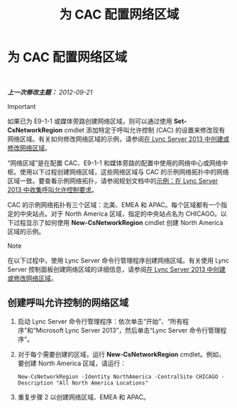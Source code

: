 ﻿---
title: 为 CAC 配置网络区域
TOCTitle: 为 CAC 配置网络区域
ms:assetid: ea3ff988-dd5a-4bc4-bec5-39a0fb09793a
ms:mtpsurl: https://technet.microsoft.com/zh-cn/library/Gg399051(v=OCS.15)
ms:contentKeyID: 49314620
ms.date: 05/19/2016
mtps_version: v=OCS.15
ms.translationtype: HT
---

# 为 CAC 配置网络区域

 

_**上一次修改主题：** 2012-09-21_

> [!IMPORTANT]  
> 如果已为 E9-1-1 或媒体旁路创建网络区域，则可以通过使用 <strong>Set-CsNetworkRegion</strong> cmdlet 添加特定于呼叫允许控制 (CAC) 的设置来修改现有网络区域。有关如何修改网络区域的示例，请参阅<a href="lync-server-2013-create-or-modify-a-network-region.md">在 Lync Server 2013 中创建或修改网络区域</a>。


“网络区域”是在配置 CAC、E9-1-1 和媒体旁路的配置中使用的网络中心或网络中枢。使用以下过程创建网络区域，这些网络区域与 CAC 的示例网络拓扑中的网络区域一致。要查看示例网络拓扑，请参阅规划文档中的[示例：在 Lync Server 2013 中收集呼叫允许控制要求](lync-server-2013-example-of-gathering-your-requirements-for-call-admission-control.md)。

CAC 的示例网络拓扑有三个区域：北美、EMEA 和 APAC。每个区域都有一个指定的中央站点。对于 North America 区域，指定的中央站点名为 CHICAGO。以下过程显示了如何使用 **New-CsNetworkRegion** cmdlet 创建 North America 区域的示例。

> [!NOTE]  
> 在以下过程中，使用 Lync Server 命令行管理程序创建网络区域。有关使用 Lync Server 控制面板创建网络区域的详细信息，请参阅<a href="lync-server-2013-create-or-modify-a-network-region.md">在 Lync Server 2013 中创建或修改网络区域</a>。



## 创建呼叫允许控制的网络区域

1.  启动 Lync Server 命令行管理程序：依次单击“开始”、“所有程序”和“Microsoft Lync Server 2013”，然后单击“Lync Server 命令行管理程序”。

2.  对于每个需要创建的区域，运行 **New-CsNetworkRegion** cmdlet。例如，要创建 North America 区域，请运行：
    
        New-CsNetworkRegion -Identity NorthAmerica -CentralSite CHICAGO -Description "All North America Locations"

3.  重复步骤 2 以创建网络区域、EMEA 和 APAC。


